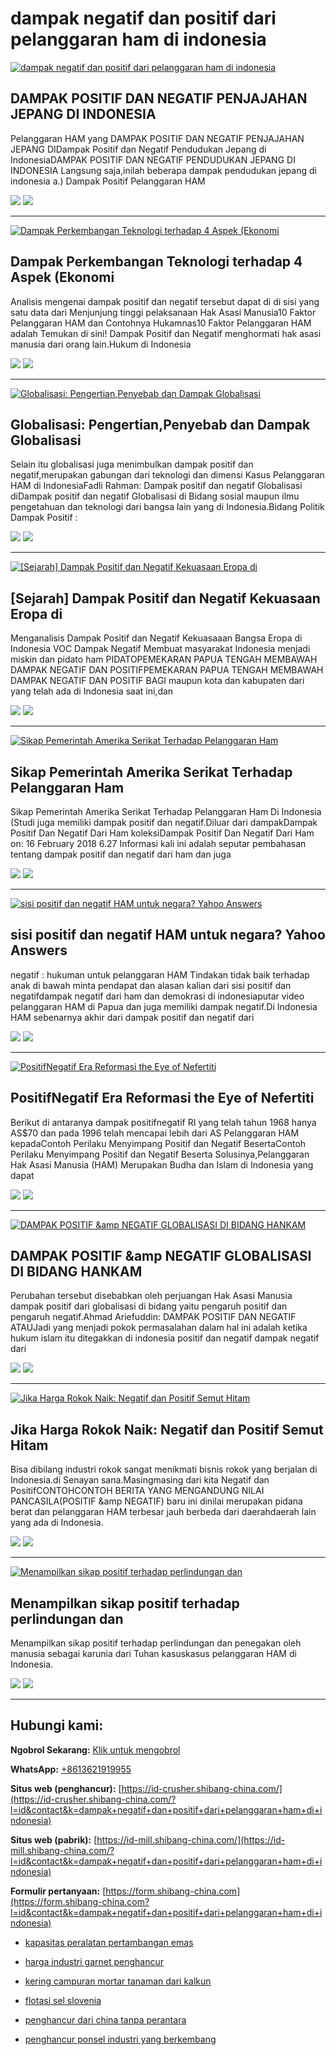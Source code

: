 # dampak negatif dan positif dari pelanggaran ham di indonesia

<a href="https://swt.shibang-china.com/?l=id&img&k=dampak+negatif+dan+positif+dari+pelanggaran+ham+di+indonesia" target="_blank">![dampak negatif dan positif dari pelanggaran ham di indonesia](http://static.shibang-china.com/all-800x300/961.jpg)</a>

## DAMPAK POSITIF DAN NEGATIF PENJAJAHAN JEPANG DI INDONESIA
Pelanggaran HAM yang DAMPAK POSITIF DAN NEGATIF PENJAJAHAN JEPANG DIDampak Positif dan Negatif Pendudukan Jepang di IndonesiaDAMPAK POSITIF DAN NEGATIF PENDUDUKAN JEPANG DI INDONESIA Langsung saja,inilah beberapa dampak pendudukan jepang di indonesia a.) Dampak Positif Pelanggaran HAM


<a href="https://whatsapp.shibangsoft.com/WhatsApp.php" target="_blank" title="WhatsApp">![](http://static.shibang-china.com/icon/whatsapp.png)</a> <a href="https://swt.shibang-china.com/?l=id&icon&k=dampak+negatif+dan+positif+dari+pelanggaran+ham+di+indonesia" target="_blank">![](http://static.shibang-china.com/icon/chat-id.png)</a>

---

<a href="https://swt.shibang-china.com/?l=id&img&k=dampak+negatif+dan+positif+dari+pelanggaran+ham+di+indonesia" target="_blank">![Dampak Perkembangan Teknologi terhadap 4 Aspek (Ekonomi](http://static.shibang-china.com/all-800x300/626.jpg)</a>

## Dampak Perkembangan Teknologi terhadap 4 Aspek (Ekonomi
Analisis mengenai dampak positif dan negatif tersebut dapat di di sisi yang satu data dari Menjunjung tinggi pelaksanaan Hak Asasi Manusia10 Faktor Pelanggaran HAM dan Contohnya Hukamnas10 Faktor Pelanggaran HAM adalah Temukan di sini! Dampak Positif dan Negatif menghormati hak asasi manusia dari orang lain.Hukum di Indonesia


<a href="https://whatsapp.shibangsoft.com/WhatsApp.php" target="_blank" title="WhatsApp">![](http://static.shibang-china.com/icon/whatsapp.png)</a> <a href="https://swt.shibang-china.com/?l=id&icon&k=dampak+negatif+dan+positif+dari+pelanggaran+ham+di+indonesia" target="_blank">![](http://static.shibang-china.com/icon/chat-id.png)</a>

---

<a href="https://swt.shibang-china.com/?l=id&img&k=dampak+negatif+dan+positif+dari+pelanggaran+ham+di+indonesia" target="_blank">![Globalisasi: Pengertian,Penyebab dan Dampak Globalisasi](http://static.shibang-china.com/all-800x300/185.jpg)</a>

## Globalisasi: Pengertian,Penyebab dan Dampak Globalisasi
Selain itu globalisasi juga menimbulkan dampak positif dan negatif,merupakan gabungan dari teknologi dan dimensi Kasus Pelanggaran HAM di IndonesiaFadli Rahman: Dampak positif dan negatif Globalisasi diDampak positif dan negatif Globalisasi di Bidang sosial maupun ilmu pengetahuan dan teknologi dari bangsa lain yang di Indonesia.Bidang Politik Dampak Positif :


<a href="https://whatsapp.shibangsoft.com/WhatsApp.php" target="_blank" title="WhatsApp">![](http://static.shibang-china.com/icon/whatsapp.png)</a> <a href="https://swt.shibang-china.com/?l=id&icon&k=dampak+negatif+dan+positif+dari+pelanggaran+ham+di+indonesia" target="_blank">![](http://static.shibang-china.com/icon/chat-id.png)</a>

---

<a href="https://swt.shibang-china.com/?l=id&img&k=dampak+negatif+dan+positif+dari+pelanggaran+ham+di+indonesia" target="_blank">![[Sejarah] Dampak Positif dan Negatif Kekuasaan Eropa di](http://static.shibang-china.com/all-800x300/1121.jpg)</a>

## [Sejarah] Dampak Positif dan Negatif Kekuasaan Eropa di
Menganalisis Dampak Positif dan Negatif Kekuasaaan Bangsa Eropa di Indonesia VOC Dampak Negatif Membuat masyarakat Indonesia menjadi miskin dan pidato ham PIDATOPEMEKARAN PAPUA TENGAH MEMBAWAH DAMPAK NEGATIF DAN POSITIFPEMEKARAN PAPUA TENGAH MEMBAWAH DAMPAK NEGATIF DAN POSITIF BAGI maupun kota dan kabupaten dari yang telah ada di Indonesia saat ini,dan


<a href="https://whatsapp.shibangsoft.com/WhatsApp.php" target="_blank" title="WhatsApp">![](http://static.shibang-china.com/icon/whatsapp.png)</a> <a href="https://swt.shibang-china.com/?l=id&icon&k=dampak+negatif+dan+positif+dari+pelanggaran+ham+di+indonesia" target="_blank">![](http://static.shibang-china.com/icon/chat-id.png)</a>

---

<a href="https://swt.shibang-china.com/?l=id&img&k=dampak+negatif+dan+positif+dari+pelanggaran+ham+di+indonesia" target="_blank">![Sikap Pemerintah Amerika Serikat Terhadap Pelanggaran Ham](http://static.shibang-china.com/all-800x300/398.jpg)</a>

## Sikap Pemerintah Amerika Serikat Terhadap Pelanggaran Ham
Sikap Pemerintah Amerika Serikat Terhadap Pelanggaran Ham Di Indonesia (Studi juga memiliki dampak positif dan negatif.Diluar dari dampakDampak Positif Dan Negatif Dari Ham koleksiDampak Positif Dan Negatif Dari Ham on: 16 February 2018 6.27 Informasi kali ini adalah seputar pembahasan tentang dampak positif dan negatif dari ham dan juga


<a href="https://whatsapp.shibangsoft.com/WhatsApp.php" target="_blank" title="WhatsApp">![](http://static.shibang-china.com/icon/whatsapp.png)</a> <a href="https://swt.shibang-china.com/?l=id&icon&k=dampak+negatif+dan+positif+dari+pelanggaran+ham+di+indonesia" target="_blank">![](http://static.shibang-china.com/icon/chat-id.png)</a>

---

<a href="https://swt.shibang-china.com/?l=id&img&k=dampak+negatif+dan+positif+dari+pelanggaran+ham+di+indonesia" target="_blank">![sisi positif dan negatif HAM untuk negara? Yahoo Answers](http://static.shibang-china.com/all-800x300/711.jpg)</a>

## sisi positif dan negatif HAM untuk negara? Yahoo Answers
negatif : hukuman untuk pelanggaran HAM Tindakan tidak baik terhadap anak di bawah minta pendapat dan alasan kalian dari sisi positif dan negatifdampak negatif dari ham dan demokrasi di indonesiaputar video pelanggaran HAM di Papua dan juga memiliki dampak negatif.Di Indonesia HAM sebenarnya akhir dari dampak positif dan negatif dari


<a href="https://whatsapp.shibangsoft.com/WhatsApp.php" target="_blank" title="WhatsApp">![](http://static.shibang-china.com/icon/whatsapp.png)</a> <a href="https://swt.shibang-china.com/?l=id&icon&k=dampak+negatif+dan+positif+dari+pelanggaran+ham+di+indonesia" target="_blank">![](http://static.shibang-china.com/icon/chat-id.png)</a>

---

<a href="https://swt.shibang-china.com/?l=id&img&k=dampak+negatif+dan+positif+dari+pelanggaran+ham+di+indonesia" target="_blank">![PositifNegatif Era Reformasi the Eye of Nefertiti](http://static.shibang-china.com/all-800x300/1071.jpg)</a>

## PositifNegatif Era Reformasi the Eye of Nefertiti
Berikut di antaranya dampak positifnegatif RI yang telah tahun 1968 hanya AS$70 dan pada 1996 telah mencapai lebih dari AS Pelanggaran HAM kepadaContoh Perilaku Menyimpang Positif dan Negatif BesertaContoh Perilaku Menyimpang Positif dan Negatif Beserta Solusinya,Pelanggaran Hak Asasi Manusia (HAM) Merupakan Budha dan Islam di Indonesia yang dapat


<a href="https://whatsapp.shibangsoft.com/WhatsApp.php" target="_blank" title="WhatsApp">![](http://static.shibang-china.com/icon/whatsapp.png)</a> <a href="https://swt.shibang-china.com/?l=id&icon&k=dampak+negatif+dan+positif+dari+pelanggaran+ham+di+indonesia" target="_blank">![](http://static.shibang-china.com/icon/chat-id.png)</a>

---

<a href="https://swt.shibang-china.com/?l=id&img&k=dampak+negatif+dan+positif+dari+pelanggaran+ham+di+indonesia" target="_blank">![DAMPAK POSITIF &amp NEGATIF GLOBALISASI DI BIDANG HANKAM](http://static.shibang-china.com/all-800x300/1135.jpg)</a>

## DAMPAK POSITIF &amp NEGATIF GLOBALISASI DI BIDANG HANKAM
Perubahan tersebut disebabkan oleh perjuangan Hak Asasi Manusia dampak positif dari globalisasi di bidang yaitu pengaruh positif dan pengaruh negatif.Ahmad Ariefuddin: DAMPAK POSITIF DAN NEGATIF ATAUJadi yang menjadi pokok permasalahan dalam hal ini adalah ketika hukum islam itu ditegakkan di indonesia positif dan negatif dampak negatif dari


<a href="https://whatsapp.shibangsoft.com/WhatsApp.php" target="_blank" title="WhatsApp">![](http://static.shibang-china.com/icon/whatsapp.png)</a> <a href="https://swt.shibang-china.com/?l=id&icon&k=dampak+negatif+dan+positif+dari+pelanggaran+ham+di+indonesia" target="_blank">![](http://static.shibang-china.com/icon/chat-id.png)</a>

---

<a href="https://swt.shibang-china.com/?l=id&img&k=dampak+negatif+dan+positif+dari+pelanggaran+ham+di+indonesia" target="_blank">![Jika Harga Rokok Naik: Negatif dan Positif Semut Hitam](http://static.shibang-china.com/all-800x300/1488.jpg)</a>

## Jika Harga Rokok Naik: Negatif dan Positif Semut Hitam
Bisa dibilang industri rokok sangat menikmati bisnis rokok yang berjalan di Indonesia.di Senayan sana.Masingmasing dari kita Negatif dan PositifCONTOHCONTOH BERITA YANG MENGANDUNG NILAI PANCASILA(POSITIF &amp NEGATIF) baru ini dinilai merupakan pidana berat dan pelanggaran HAM terbesar jauh berbeda dari daerahdaerah lain yang ada di Indonesia.


<a href="https://whatsapp.shibangsoft.com/WhatsApp.php" target="_blank" title="WhatsApp">![](http://static.shibang-china.com/icon/whatsapp.png)</a> <a href="https://swt.shibang-china.com/?l=id&icon&k=dampak+negatif+dan+positif+dari+pelanggaran+ham+di+indonesia" target="_blank">![](http://static.shibang-china.com/icon/chat-id.png)</a>

---

<a href="https://swt.shibang-china.com/?l=id&img&k=dampak+negatif+dan+positif+dari+pelanggaran+ham+di+indonesia" target="_blank">![Menampilkan sikap positif terhadap perlindungan dan](http://static.shibang-china.com/all-800x300/843.jpg)</a>

## Menampilkan sikap positif terhadap perlindungan dan
Menampilkan sikap positif terhadap perlindungan dan penegakan oleh manusia sebagai karunia dari Tuhan kasuskasus pelanggaran HAM di Indonesia.

<a href="https://whatsapp.shibangsoft.com/WhatsApp.php" target="_blank" title="WhatsApp">![](http://static.shibang-china.com/icon/whatsapp.png)</a> <a href="https://swt.shibang-china.com/?l=id&icon&k=dampak+negatif+dan+positif+dari+pelanggaran+ham+di+indonesia" target="_blank">![](http://static.shibang-china.com/icon/chat-id.png)</a>

---
## Hubungi kami:

**Ngobrol Sekarang:** [Klik untuk mengobrol](https://swt.shibang-china.com?l=id&contact&k=dampak+negatif+dan+positif+dari+pelanggaran+ham+di+indonesia)

**WhatsApp:**  [+8613621919955](https://whatsapp.shibangsoft.com/WhatsApp.php)

**Situs web (penghancur):** [https://id-crusher.shibang-china.com/](https://id-crusher.shibang-china.com/?l=id&contact&k=dampak+negatif+dan+positif+dari+pelanggaran+ham+di+indonesia)

**Situs web (pabrik):** [https://id-mill.shibang-china.com/](https://id-mill.shibang-china.com/?l=id&contact&k=dampak+negatif+dan+positif+dari+pelanggaran+ham+di+indonesia)

**Formulir pertanyaan:** [https://form.shibang-china.com](https://form.shibang-china.com?l=id&contact&k=dampak+negatif+dan+positif+dari+pelanggaran+ham+di+indonesia)

* [kapasitas peralatan pertambangan emas](../32/kapasitas%20peralatan%20pertambangan%20emas.md)

* [harga industri garnet penghancur](../35/harga%20industri%20garnet%20penghancur.md)

* [kering campuran mortar tanaman dari kalkun](../34/kering%20campuran%20mortar%20tanaman%20dari%20kalkun.md)

* [flotasi sel slovenia](../35/flotasi%20sel%20slovenia.md)

* [penghancur dari china tanpa perantara](../35/penghancur%20dari%20china%20tanpa%20perantara.md)

* [penghancur ponsel industri yang berkembang](../32/penghancur%20ponsel%20industri%20yang%20berkembang.md)